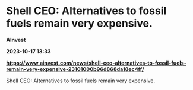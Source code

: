 # Shell CEO: Alternatives to fossil fuels remain very expensive.
**AInvest**

**2023-10-17 13:33**

**https://www.ainvest.com/news/shell-ceo-alternatives-to-fossil-fuels-remain-very-expensive-23101000b96d868da18ec4ff/**

Shell CEO: Alternatives to fossil fuels remain very expensive.